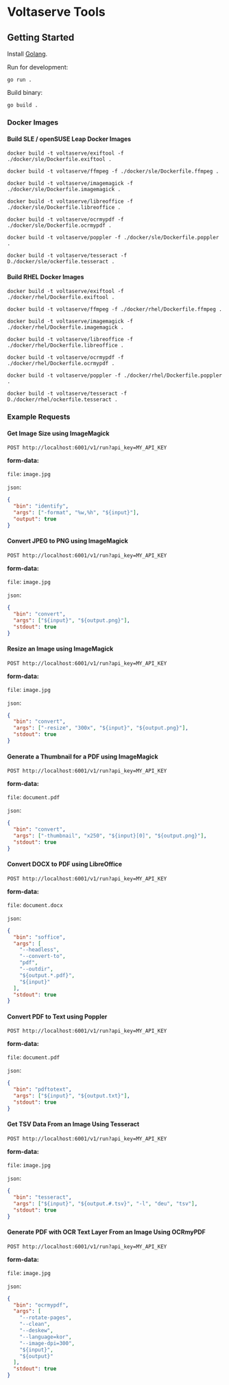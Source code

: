 # Voltaserve Tools

## Getting Started

Install [Golang](https://go.dev/doc/install).

Run for development:

```shell
go run .
```

Build binary:

```shell
go build .
```

### Docker Images

#### Build SLE / openSUSE Leap Docker Images

```shell
docker build -t voltaserve/exiftool -f ./docker/sle/Dockerfile.exiftool .
```

```shell
docker build -t voltaserve/ffmpeg -f ./docker/sle/Dockerfile.ffmpeg .
```

```shell
docker build -t voltaserve/imagemagick -f ./docker/sle/Dockerfile.imagemagick .
```

```shell
docker build -t voltaserve/libreoffice -f ./docker/sle/Dockerfile.libreoffice .
```

```shell
docker build -t voltaserve/ocrmypdf -f ./docker/sle/Dockerfile.ocrmypdf .
```

```shell
docker build -t voltaserve/poppler -f ./docker/sle/Dockerfile.poppler .
```

```shell
docker build -t voltaserve/tesseract -f D./docker/sle/ockerfile.tesseract .
```

#### Build RHEL Docker Images

```shell
docker build -t voltaserve/exiftool -f ./docker/rhel/Dockerfile.exiftool .
```

```shell
docker build -t voltaserve/ffmpeg -f ./docker/rhel/Dockerfile.ffmpeg .
```

```shell
docker build -t voltaserve/imagemagick -f ./docker/rhel/Dockerfile.imagemagick .
```

```shell
docker build -t voltaserve/libreoffice -f ./docker/rhel/Dockerfile.libreoffice .
```

```shell
docker build -t voltaserve/ocrmypdf -f ./docker/rhel/Dockerfile.ocrmypdf .
```

```shell
docker build -t voltaserve/poppler -f ./docker/rhel/Dockerfile.poppler .
```

```shell
docker build -t voltaserve/tesseract -f D./docker/rhel/ockerfile.tesseract .
```

### Example Requests

#### Get Image Size using ImageMagick

`POST http://localhost:6001/v1/run?api_key=MY_API_KEY`

**form-data:**

`file`: `image.jpg`

`json`:

```json
{
  "bin": "identify",
  "args": ["-format", "%w,%h", "${input}"],
  "output": true
}
```

#### Convert JPEG to PNG using ImageMagick

`POST http://localhost:6001/v1/run?api_key=MY_API_KEY`

**form-data:**

`file`: `image.jpg`

`json`:

```json
{
  "bin": "convert",
  "args": ["${input}", "${output.png}"],
  "stdout": true
}
```

#### Resize an Image using ImageMagick

`POST http://localhost:6001/v1/run?api_key=MY_API_KEY`

**form-data:**

`file`: `image.jpg`

`json`:

```json
{
  "bin": "convert",
  "args": ["-resize", "300x", "${input}", "${output.png}"],
  "stdout": true
}
```

#### Generate a Thumbnail for a PDF using ImageMagick

`POST http://localhost:6001/v1/run?api_key=MY_API_KEY`

**form-data:**

`file`: `document.pdf`

`json`:

```json
{
  "bin": "convert",
  "args": ["-thumbnail", "x250", "${input}[0]", "${output.png}"],
  "stdout": true
}
```

#### Convert DOCX to PDF using LibreOffice

`POST http://localhost:6001/v1/run?api_key=MY_API_KEY`

**form-data:**

`file`: `document.docx`

`json`:

```json
{
  "bin": "soffice",
  "args": [
    "--headless",
    "--convert-to",
    "pdf",
    "--outdir",
    "${output.*.pdf}",
    "${input}"
  ],
  "stdout": true
}
```

#### Convert PDF to Text using Poppler

`POST http://localhost:6001/v1/run?api_key=MY_API_KEY`

**form-data:**

`file`: `document.pdf`

`json`:

```json
{
  "bin": "pdftotext",
  "args": ["${input}", "${output.txt}"],
  "stdout": true
}
```

#### Get TSV Data From an Image Using Tesseract

`POST http://localhost:6001/v1/run?api_key=MY_API_KEY`

**form-data:**

`file`: `image.jpg`

`json`:

```json
{
  "bin": "tesseract",
  "args": ["${input}", "${output.#.tsv}", "-l", "deu", "tsv"],
  "stdout": true
}
```

#### Generate PDF with OCR Text Layer From an Image Using OCRmyPDF

`POST http://localhost:6001/v1/run?api_key=MY_API_KEY`

**form-data:**

`file`: `image.jpg`

`json`:

```json
{
  "bin": "ocrmypdf",
  "args": [
    "--rotate-pages",
    "--clean",
    "--deskew",
    "--language=kor",
    "--image-dpi=300",
    "${input}",
    "${output}"
  ],
  "stdout": true
}
```
